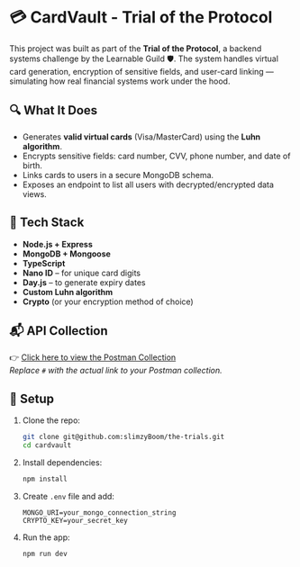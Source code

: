 # 💳 CardVault - Trial of the Protocol

This project was built as part of the **Trial of the Protocol**, a backend systems challenge by the Learnable Guild 🛡️. The system handles virtual card generation, encryption of sensitive fields, and user-card linking — simulating how real financial systems work under the hood.

## 🔍 What It Does

- Generates **valid virtual cards** (Visa/MasterCard) using the **Luhn algorithm**.
- Encrypts sensitive fields: card number, CVV, phone number, and date of birth.
- Links cards to users in a secure MongoDB schema.
- Exposes an endpoint to list all users with decrypted/encrypted data views.

## 🔐 Tech Stack

- **Node.js + Express**
- **MongoDB + Mongoose**
- **TypeScript**
- **Nano ID** – for unique card digits
- **Day.js** – to generate expiry dates
- **Custom Luhn algorithm**
- **Crypto** (or your encryption method of choice)

## 📬 API Collection

👉 [Click here to view the Postman Collection](#)  
_Replace `#` with the actual link to your Postman collection._

## 🚀 Setup

1. Clone the repo:
   ```bash
   git clone git@github.com:slimzyBoom/the-trials.git
   cd cardvault
   ```

2. Install dependencies:
   ```bash
   npm install
   ```

3. Create `.env` file and add:
   ```
   MONGO_URI=your_mongo_connection_string
   CRYPTO_KEY=your_secret_key
   ```

4. Run the app:
   ```bash
   npm run dev
   ```
